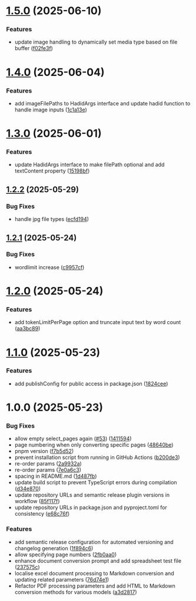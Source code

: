 # [1.5.0](https://github.com/zamanapp/hadid/compare/v1.4.0...v1.5.0) (2025-06-10)


### Features

* update image handling to dynamically set media type based on file buffer ([f02fe3f](https://github.com/zamanapp/hadid/commit/f02fe3f6182b8a295d35d377987c92e07e48c4f7))

# [1.4.0](https://github.com/zamanapp/hadid/compare/v1.3.0...v1.4.0) (2025-06-04)


### Features

* add imageFilePaths to HadidArgs interface and update hadid function to handle image inputs ([1c1a13e](https://github.com/zamanapp/hadid/commit/1c1a13eba464fae61f598f38aaaa5f0388a1c5ad))

# [1.3.0](https://github.com/zamanapp/hadid/compare/v1.2.2...v1.3.0) (2025-06-01)


### Features

* update HadidArgs interface to make filePath optional and add textContent property ([15198bf](https://github.com/zamanapp/hadid/commit/15198bf51b53e93825febb1277a06939104cf67c))

## [1.2.2](https://github.com/zamanapp/hadid/compare/v1.2.1...v1.2.2) (2025-05-29)


### Bug Fixes

* handle jpg file types ([ecfd194](https://github.com/zamanapp/hadid/commit/ecfd1946f8d796233ca96d7d9aec3d8c778c22e4))

## [1.2.1](https://github.com/zamanapp/hadid/compare/v1.2.0...v1.2.1) (2025-05-24)


### Bug Fixes

* wordlimit increase ([c9957cf](https://github.com/zamanapp/hadid/commit/c9957cf22ce6c5d8900b6014c409741e002fbc20))

# [1.2.0](https://github.com/zamanapp/hadid/compare/v1.1.0...v1.2.0) (2025-05-24)


### Features

* add tokenLimitPerPage option and truncate input text by word count ([aa3bc89](https://github.com/zamanapp/hadid/commit/aa3bc89acbc181882209976eba63028a742911ad))

# [1.1.0](https://github.com/zamanapp/hadid/compare/v1.0.0...v1.1.0) (2025-05-23)


### Features

* add publishConfig for public access in package.json ([1824cee](https://github.com/zamanapp/hadid/commit/1824cee43e6b5b60c2958703b6a2dea3fe02ccce))

# 1.0.0 (2025-05-23)


### Bug Fixes

* allow empty select_pages again ([#53](https://github.com/zamanapp/hadid/issues/53)) ([1411594](https://github.com/zamanapp/hadid/commit/1411594f4146628a7cb30d13456465f4b66658fb))
* page numbering when only converting specific pages ([48640be](https://github.com/zamanapp/hadid/commit/48640be5a4d31994f4c9519c2fa6a99f00be2f0a))
* pnpm version ([f7b5d52](https://github.com/zamanapp/hadid/commit/f7b5d522465a18aeb6b25120622d756a3e9b2034))
* prevent installation script from running in GitHub Actions ([b200de3](https://github.com/zamanapp/hadid/commit/b200de3ad998022ceeaf79fe619c07002d52b159))
* re-order params ([2a9932a](https://github.com/zamanapp/hadid/commit/2a9932a4b3dd768df1bc650c1440c0d4356afcad))
* re-order params ([7e0a6c3](https://github.com/zamanapp/hadid/commit/7e0a6c3b7cfd2054421d8e843680f7fd86237e84))
* spacing in README.md ([1d487fb](https://github.com/zamanapp/hadid/commit/1d487fb7f5a5338ac156cc43d31333e96a79928a))
* update build script to prevent TypeScript errors during compilation ([d34e870](https://github.com/zamanapp/hadid/commit/d34e870ec44574fd7c89cc7a850dd1f1dce03c23))
* update repository URLs and semantic release plugin versions in workflow ([85f117f](https://github.com/zamanapp/hadid/commit/85f117f8daf36098e913d5bec8943842616459ae))
* update repository URLs in package.json and pyproject.toml for consistency ([e68c76f](https://github.com/zamanapp/hadid/commit/e68c76f526400fcc663598b24a4eebbdb198a354))


### Features

* add semantic release configuration for automated versioning and changelog generation ([1f894c6](https://github.com/zamanapp/hadid/commit/1f894c6b926db076b3d951056c89fd8cdfd9e5f7))
* allow specifying page numbers ([2fb0aa0](https://github.com/zamanapp/hadid/commit/2fb0aa0851775a7130a31bf85b18cc587e03987b))
* enhance document conversion prompt and add spreadsheet test file ([237575c](https://github.com/zamanapp/hadid/commit/237575c832599af38b8f6014e57bcf452e24da1c))
* localise excel document processing to Markdown conversion and updating related parameters ([76d74e1](https://github.com/zamanapp/hadid/commit/76d74e10a203259516cc16291411ee92e5b73e29))
* Refactor PDF processing parameters and add HTML to Markdown conversion methods for various models ([a3d2817](https://github.com/zamanapp/hadid/commit/a3d2817bf2042e4dc32f24bd0e1cea06c3c14415))
